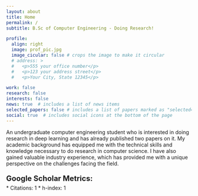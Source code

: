 ```yaml
---
layout: about
title: Home
permalink: /
subtitle: B.Sc of Computer Engineering - Doing Research!

profile:
  align: right
  image: prof_pic.jpg
  image_cicular: false # crops the image to make it circular
  # address: >
  #   <p>555 your office number</p>
  #   <p>123 your address street</p>
  #   <p>Your City, State 12345</p>

work: false
research: false
interests: false
news: true  # includes a list of news items
selected_papers: false # includes a list of papers marked as "selected={true}"
social: true  # includes social icons at the bottom of the page
---
```


An undergraduate computer engineering student who is interested in doing research in deep learning and has already published two papers on it. My academic background has equipped me with the technical skills and knowledge necessary to do research in computer science.  I have also gained valuable industry experience, which has provided me with a unique perspective on the challenges facing the field.

<!-- <p style='font-weight:bold; margin-bottom: 5px; font-size: 20px'> General Research Interests:</p>
I am enthusiastic to work on new areas and learn new skills. Here, you can find my general research interests:
- AI applications, Deep Learning, Machine Learning
- Natural Language Processing
- Computer Vision
- Data Science -->


<p style='font-weight:bold; margin-bottom: 5px; font-size: 20px'> Google Scholar Metrics:</p>
* Citations: 1
* h-index: 1

<!-- Specific: Image Segmentation, Face anti-spoofing -->

